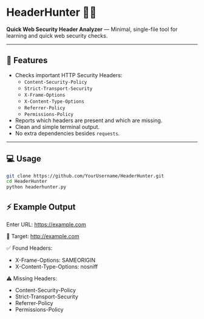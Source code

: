 # HeaderHunter 🕵️‍♂️

**Quick Web Security Header Analyzer** — Minimal, single-file tool for learning and quick web security checks.

---

## 🚀 Features
- Checks important HTTP Security Headers:
  - `Content-Security-Policy`
  - `Strict-Transport-Security`
  - `X-Frame-Options`
  - `X-Content-Type-Options`
  - `Referrer-Policy`
  - `Permissions-Policy`
- Reports which headers are present and which are missing.
- Clean and simple terminal output.
- No extra dependencies besides `requests`.

---

## 💻 Usage
```bash
git clone https://github.com/YourUsername/HeaderHunter.git
cd HeaderHunter
python headerhunter.py
```
## ⚡ Example Output
Enter URL: https://example.com

🎯 Target: http://example.com

✅ Found Headers:
 - X-Frame-Options: SAMEORIGIN
 - X-Content-Type-Options: nosniff

⚠️ Missing Headers:
 - Content-Security-Policy
 - Strict-Transport-Security
 - Referrer-Policy
 - Permissions-Policy
